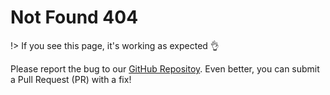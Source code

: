 # Not Found 404

!> If you see this page, it's working as expected :ok_hand:

Please report the bug to our [GitHub Repositoy](https://github.com/longshilin/wiki-template/issues/new?assignees=&labels=&template=bug_report.md&title=). Even better, you can submit a Pull Request (PR) with a fix!
